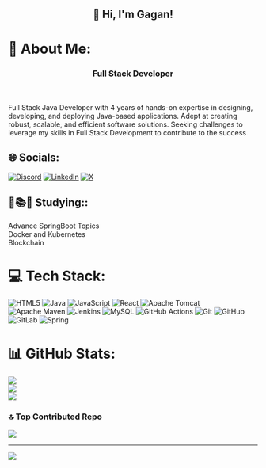 <h2 align="center">👋 Hi, I'm Gagan!</h2>

# 💫 About Me:
<h3 align="center">Full Stack Developer</h3><br><br>
Full Stack Java Developer with 4 years of hands-on expertise in designing, developing, and deploying Java-based applications. Adept at creating robust, scalable, and efficient software solutions. Seeking challenges to leverage my skills in Full Stack Development to contribute to the success<br>


## 🌐 Socials:
[![Discord](https://img.shields.io/badge/Discord-%237289DA.svg?logo=discord&logoColor=white)](https://discord.gg/https://discord.com/invite/GAGU#3547) [![LinkedIn](https://img.shields.io/badge/LinkedIn-%230077B5.svg?logo=linkedin&logoColor=white)](https://linkedin.com/in/gagan-sharma-a8b115122) [![X](https://img.shields.io/badge/X-black.svg?logo=X&logoColor=white)](https://x.com/gagan09356) 

## 📖📚🤔 Studying::
Advance SpringBoot Topics </br>
Docker and Kubernetes</br>
Blockchain</br>

# 💻 Tech Stack:
![HTML5](https://img.shields.io/badge/html5-%23E34F26.svg?style=for-the-badge&logo=html5&logoColor=white) ![Java](https://img.shields.io/badge/java-%23ED8B00.svg?style=for-the-badge&logo=openjdk&logoColor=white) ![JavaScript](https://img.shields.io/badge/javascript-%23323330.svg?style=for-the-badge&logo=javascript&logoColor=%23F7DF1E) ![React](https://img.shields.io/badge/react-%2320232a.svg?style=for-the-badge&logo=react&logoColor=%2361DAFB) ![Apache Tomcat](https://img.shields.io/badge/apache%20tomcat-%23F8DC75.svg?style=for-the-badge&logo=apache-tomcat&logoColor=black) ![Apache Maven](https://img.shields.io/badge/Apache%20Maven-C71A36?style=for-the-badge&logo=Apache%20Maven&logoColor=white) ![Jenkins](https://img.shields.io/badge/jenkins-%232C5263.svg?style=for-the-badge&logo=jenkins&logoColor=white) ![MySQL](https://img.shields.io/badge/mysql-4479A1.svg?style=for-the-badge&logo=mysql&logoColor=white) ![GitHub Actions](https://img.shields.io/badge/github%20actions-%232671E5.svg?style=for-the-badge&logo=githubactions&logoColor=white) ![Git](https://img.shields.io/badge/git-%23F05033.svg?style=for-the-badge&logo=git&logoColor=white) ![GitHub](https://img.shields.io/badge/github-%23121011.svg?style=for-the-badge&logo=github&logoColor=white) ![GitLab](https://img.shields.io/badge/gitlab-%23181717.svg?style=for-the-badge&logo=gitlab&logoColor=white) ![Spring](https://img.shields.io/badge/spring-%236DB33F.svg?style=for-the-badge&logo=spring&logoColor=white)
# 📊 GitHub Stats:
![](https://github-readme-stats.vercel.app/api?username=gagan09356&theme=dark&hide_border=false&include_all_commits=false&count_private=false)<br/>
![](https://github-readme-streak-stats.herokuapp.com/?user=gagan09356&theme=dark&hide_border=false)<br/>
![](https://github-readme-stats.vercel.app/api/top-langs/?username=gagan09356&theme=dark&hide_border=false&include_all_commits=false&count_private=false&layout=compact)

### 🔝 Top Contributed Repo
![](https://github-contributor-stats.vercel.app/api?username=gagan09356&limit=5&theme=dark&combine_all_yearly_contributions=true)

---
[![](https://visitcount.itsvg.in/api?id=gagan09356&icon=0&color=0)](https://visitcount.itsvg.in)

